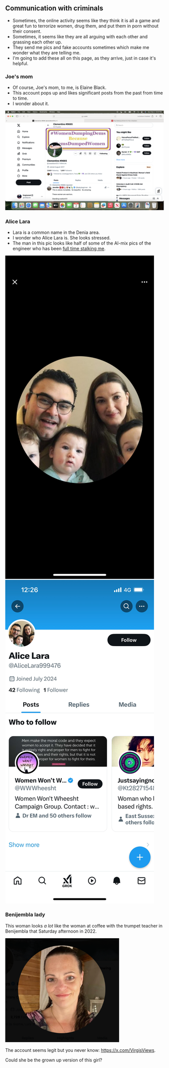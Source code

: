 ## Communication with criminals

- Sometimes, the online activity seems like they think it is all a game and great fun to terrorize women, drug them, and put them in porn without their consent.
- Sometimes, it seems like they are all arguing with each other and grassing each other up.
- They send me pics and fake accounts sometimes which make me wonder what they are telling me.
- I'm going to add these all on this page, as they arrive, just in case it's helpful.

### Joe's mom

- Of course, Joe's mom, to me, is Elaine Black. 
- This account pops up and likes significant posts from the past from time to time.
- I wonder about it.

![Joe's mom](../content/images/maybes/joes-mom.png)

### Alice Lara

- Lara is a common name in the Denia area. 
- I wonder who Alice Lara is. She looks stressed.
- The man in this pic looks like half of some of the AI-mix pics of the engineer who has been [full time stalking me](../content/images/fake-accounts/messages-oct/13.png).

![Alice Lara](../content/images/maybes/alice-lara-1.png)
![Alice Lara](../content/images/maybes/alice-lara-2.png)

### Benijembla lady

This woman looks *a lot* like the woman at coffee with the trumpet teacher in Benijembla that Saturday afternoon in 2022.

![Benijembla woman](../content/images/fake-accounts/woman%20in%20benijembla.png)

The account seems legit but you never know: https://x.com/VirgisViews.

Could she be the grown up version of this girl?

<!-- add here -->
